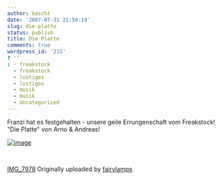 ```yaml
---
author: bascht
date: '2007-07-31 21:50:19'
slug: die-platte
status: publish
title: Die Platte
comments: true
wordpress_id: '215'
? ''
: - freakstock
  - freakstock
  - lustiges
  - lustiges
  - musik
  - musik
  - Uncategorized
---
```


Franzi hat es festgehalten - unsere geile Errungenschaft vom
Freakstock! "Die Platte" von Arno & Andreas!

[![image](http://farm2.static.flickr.com/1394/948788795_88f153314c_m.jpg)](http://www.flickr.com/photos/fairylamps/948788795/ "photo sharing")

 



[IMG\_7978](http://www.flickr.com/photos/fairylamps/948788795/)
Originally uploaded by
[fairylamps](http://www.flickr.com/people/fairylamps/)



